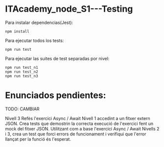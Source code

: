 # ITAcademy_node_S1---Testing
Para instalar dependencias(Jest):
```
npm install
```
Para ejecutar todos los tests:
```
npm run test
```
Para ejecutar las suites de test separadas por nivel:
```
npm run test_n1
npm run test_n2
npm run test_n3
```


# Enunciados pendientes:
TODO: CAMBIAR

Nivell 3
Refès l'exercici Async / Await Nivell 1 accedint a un fitxer extern JSON. Crea tests que demostrin la correcta execució de l'exercici fent un mock del fitxer JSON.
Utilitzant com a base l'exercici Async / Await Nivells 2 i 3, crea un test que forci errors de funcionament i verifiqui que l'error llançat per la funció és l'esperat.